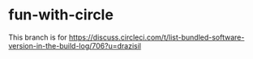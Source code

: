 # fun-with-circle

This branch is for https://discuss.circleci.com/t/list-bundled-software-version-in-the-build-log/706?u=drazisil
